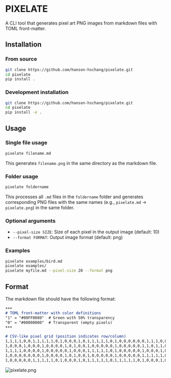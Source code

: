 # PIXELATE

A CLI tool that generates pixel art PNG images from markdown files with TOML front-matter.

## Installation

### From source
```bash
git clone https://github.com/hanson-hschang/pixelate.git
cd pixelate
pip install .
```

### Development installation
```bash
git clone https://github.com/hanson-hschang/pixelate.git
cd pixelate
pip install -e .
```

## Usage

### Single file usage
```bash
pixelate filename.md
```
This generates `filename.png` in the same directory as the markdown file.

### Folder usage
```bash
pixelate foldername
```
This processes all `.md` files in the `foldername` folder and generates corresponding PNG files with the same names (e.g., `pixelate.md` -> `pixelate.png`) in the same folder.

### Optional arguments
- `--pixel-size SIZE`: Size of each pixel in the output image (default: 10)
- `--format FORMAT`: Output image format (default: png)

### Examples
```bash
pixelate examples/bird.md
pixelate examples/
pixelate myfile.md --pixel-size 20 --format png
```

## Format

The markdown file should have the following format:

```markdown
+++
# TOML front-matter with color definitions
"1" = "#00FF0080"  # Green with 50% transparency  
"0" = "#00000000"  # Transparent (empty pixels)
+++

# CSV-like pixel grid (position indicates row/column)
1,1,1,1,0,0,1,1,1,1,1,0,1,0,0,0,1,0,1,1,1,1,1,0,1,0,0,0,0,0,0,1,1,1,0,0,1,1,1,1,1,0,1,1,1,1,1
1,0,0,0,1,0,0,0,1,0,0,0,0,1,0,1,0,0,1,0,0,0,0,0,1,0,0,0,0,0,1,1,0,1,1,0,0,0,1,0,0,0,1,0,0,0,0
1,1,1,1,0,0,0,0,1,0,0,0,0,0,1,0,0,0,1,1,1,1,1,0,1,0,0,0,0,0,1,0,0,0,1,0,0,0,1,0,0,0,1,1,1,1,1
1,0,0,0,0,0,0,0,1,0,0,0,0,1,0,1,0,0,1,0,0,0,0,0,1,0,0,0,0,0,1,1,1,1,1,0,0,0,1,0,0,0,1,0,0,0,0
1,0,0,0,0,0,1,1,1,1,1,0,1,0,0,0,1,0,1,1,1,1,1,0,1,1,1,1,1,0,1,0,0,0,1,0,0,0,1,0,0,0,1,1,1,1,1
```

![pixelate.png](examples/pixelate.png)
